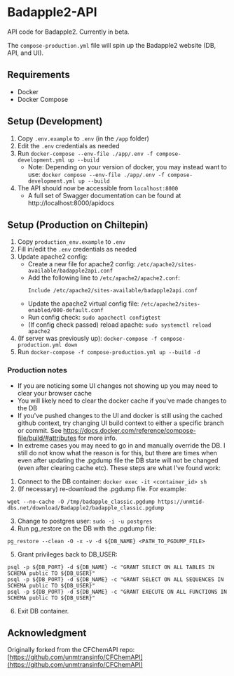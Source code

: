 # Badapple2-API
API code for Badapple2. Currently in beta. 

The `compose-production.yml` file will spin up the Badapple2 website (DB, API, and UI). 

## Requirements

* Docker
* Docker Compose

## Setup (Development)
1. Copy `.env.example` to `.env` (in the `/app` folder)
2. Edit the `.env` credentials as needed
3. Run `docker-compose --env-file ./app/.env -f compose-development.yml up --build`
    * Note: Depending on your version of docker, you may instead want to use: `docker compose --env-file ./app/.env -f compose-development.yml up --build`
4. The API should now be accessible from `localhost:8000`
   * A full set of Swagger documentation can be found at http://localhost:8000/apidocs

## Setup (Production on Chiltepin)
1. Copy `production_env.example` to `.env`
2. Fill in/edit the `.env` credentials as needed
3. Update apache2 config:
    * Create a new file for apache2 config: `/etc/apache2/sites-available/badapple2api.conf`
    * Add the following line to `/etc/apache2/apache2.conf`: 
        ```
        Include /etc/apache2/sites-available/badapple2api.conf
        ```
    * Update the apache2 virtual config file: `/etc/apache2/sites-enabled/000-default.conf`
    * Run config check: `sudo apachectl configtest`
    * (If config check passed) reload apache: `sudo systemctl reload apache2`
4. (If server was previously up): `docker-compose -f compose-production.yml down`
5. Run `docker-compose -f compose-production.yml up --build -d`

### Production notes
* If you are noticing some UI changes not showing up you may need to clear your browser cache
* You will likely need to clear the docker cache if you've made changes to the DB
* If you've pushed changes to the UI and docker is still using the cached github context, try changing UI build context to either a specific branch or commit. See https://docs.docker.com/reference/compose-file/build/#attributes for more info.
* In extreme cases you may need to go in and manually override the DB. I still do not know what the reason is for this, but there are times when even after updating the .pgdump file the DB state will not be changed (even after clearing cache etc). These steps are what I've found work:
1. Connect to the DB container: `docker exec -it <container_id> sh`
2. (If necessary) re-download the .pgdump file. For example:
```
wget --no-cache -O /tmp/badapple_classic.pgdump https://unmtid-dbs.net/download/Badapple2/badapple_classic.pgdump
```
3. Change to postgres user: `sudo -i -u postgres`
4. Run pg_restore on the DB with the .pgdump file: 
```
pg_restore --clean -O -x -v -d ${DB_NAME} <PATH_TO_PGDUMP_FILE>
```
5. Grant privileges back to DB_USER:
```
psql -p ${DB_PORT} -d ${DB_NAME} -c "GRANT SELECT ON ALL TABLES IN SCHEMA public TO ${DB_USER}" 
psql -p ${DB_PORT} -d ${DB_NAME} -c "GRANT SELECT ON ALL SEQUENCES IN SCHEMA public TO ${DB_USER}"
psql -p ${DB_PORT} -d ${DB_NAME} -c "GRANT EXECUTE ON ALL FUNCTIONS IN SCHEMA public TO ${DB_USER}"
```
6. Exit DB container.


## Acknowledgment
Originally forked from the CFChemAPI repo:
[https://github.com/unmtransinfo/CFChemAPI](https://github.com/unmtransinfo/CFChemAPI)
